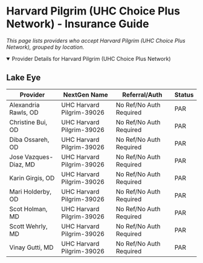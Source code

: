 # Harvard Pilgrim (UHC Choice Plus Network) - Insurance Guide

*This page lists providers who accept Harvard Pilgrim (UHC Choice Plus Network), grouped by location.*

<details open><summary>Provider Details for Harvard Pilgrim (UHC Choice Plus Network)</summary>

## Lake Eye 

| Provider | NextGen Name | Referral/Auth | Status |
|----------|-------------|--------------|--------|
| Alexandria Rawls, OD | UHC Harvard Pilgrim-39026 | No Ref/No Auth Required | PAR |
| Christine Bui, OD | UHC Harvard Pilgrim-39026 | No Ref/No Auth Required | PAR |
| Diba Ossareh, OD | UHC Harvard Pilgrim-39026 | No Ref/No Auth Required | PAR |
| Jose Vazques-Diaz, MD | UHC Harvard Pilgrim-39026 | No Ref/No Auth Required | PAR |
| Karin Girgis, OD | UHC Harvard Pilgrim-39026 | No Ref/No Auth Required | PAR |
| Mari Holderby, OD | UHC Harvard Pilgrim-39026 | No Ref/No Auth Required | PAR |
| Scot Holman, MD | UHC Harvard Pilgrim-39026 | No Ref/No Auth Required | PAR |
| Scott Wehrly, MD | UHC Harvard Pilgrim-39026 | No Ref/No Auth Required | PAR |
| Vinay Gutti, MD | UHC Harvard Pilgrim-39026 | No Ref/No Auth Required | PAR |

</details>

